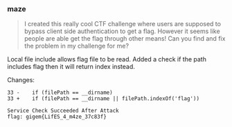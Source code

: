 ### maze
> I created this really cool CTF challenge where users are supposed to bypass client side authentication to get a flag. However it seems like people are able get the flag through other means!
Can you find and fix the problem in my challenge for me?

Local file include allows flag file to be read.   Added a check if the path includes flag then it will return index instead.

Changes:
```
33 -    if (filePath == __dirname)
33 +	if (filePath == __dirname || filePath.indexOf('flag'))
```

```
Service Check Succeeded After Attack
flag: gigem{LifES_4_m4ze_37c83f}
```
